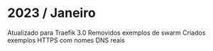 # 2023 / Janeiro

Atualizado para Traefik 3.0
Removidos exemplos de swarm
Criados exemplos HTTPS com nomes DNS reais